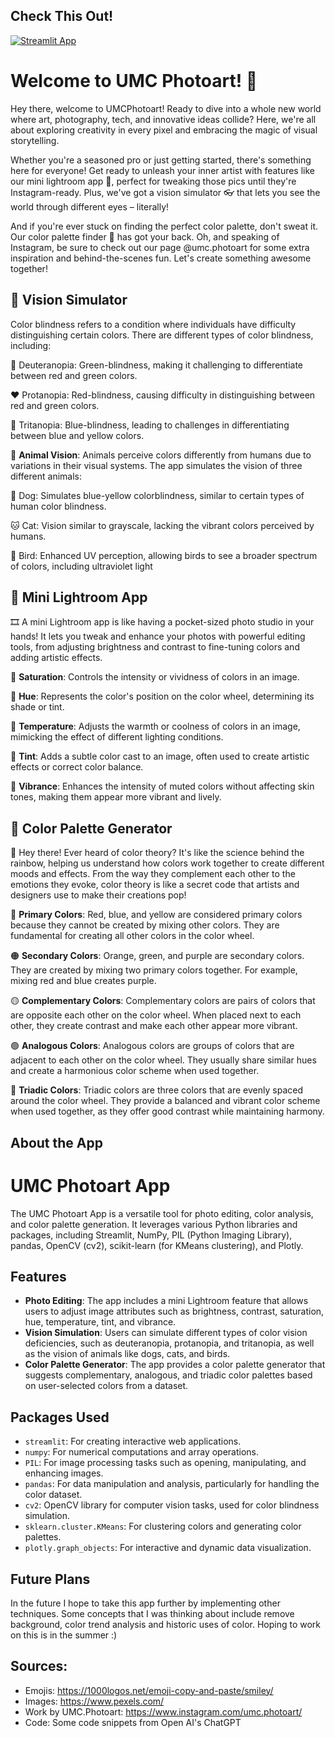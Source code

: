 ## Check This Out!
[![Streamlit App](https://static.streamlit.io/badges/streamlit_badge_black_white.svg)](https://umc-photoart.streamlit.app/)

# Welcome to UMC Photoart! 🎨

Hey there, welcome to UMCPhotoart! Ready to dive into a whole new world where art, photography, tech, and innovative ideas collide? Here, we're all about exploring creativity in every pixel and embracing the magic of visual storytelling.

Whether you're a seasoned pro or just getting started, there's something here for everyone! Get ready to unleash your inner artist with features like our mini lightroom app 📸, perfect for tweaking those pics until they're Instagram-ready. Plus, we've got a vision simulator 👓 that lets you see the world through different eyes – literally!

And if you're ever stuck on finding the perfect color palette, don't sweat it. Our color palette finder 🎨 has got your back. Oh, and speaking of Instagram, be sure to check out our page @umc.photoart for some extra inspiration and behind-the-scenes fun. Let's create something awesome together!

## 🦄 Vision Simulator

Color blindness refers to a condition where individuals have difficulty distinguishing certain colors. There are different types of color blindness, including:

💚 Deuteranopia: Green-blindness, making it challenging to differentiate between red and green colors.

❤️ Protanopia: Red-blindness, causing difficulty in distinguishing between red and green colors.

💙 Tritanopia: Blue-blindness, leading to challenges in differentiating between blue and yellow colors.

🦋 **Animal Vision**: Animals perceive colors differently from humans due to variations in their visual systems. The app simulates the vision of three different animals:

🐶 Dog: Simulates blue-yellow colorblindness, similar to certain types of human color blindness.

🐱 Cat: Vision similar to grayscale, lacking the vibrant colors perceived by humans.

🦜 Bird: Enhanced UV perception, allowing birds to see a broader spectrum of colors, including ultraviolet light

## 📸 Mini Lightroom App

🎞 A mini Lightroom app is like having a pocket-sized photo studio in your hands! It lets you tweak and enhance your photos with powerful editing tools, from adjusting brightness and contrast to fine-tuning colors and adding artistic effects.

📕 **Saturation**: Controls the intensity or vividness of colors in an image.

📔 **Hue**: Represents the color's position on the color wheel, determining its shade or tint.

📘 **Temperature**: Adjusts the warmth or coolness of colors in an image, mimicking the effect of different lighting conditions.

📗 **Tint**: Adds a subtle color cast to an image, often used to create artistic effects or correct color balance.

📙 **Vibrance**: Enhances the intensity of muted colors without affecting skin tones, making them appear more vibrant and lively.

## 🌈 Color Palette Generator

🍭 Hey there! Ever heard of color theory? It's like the science behind the rainbow, helping us understand how colors work together to create different moods and effects. From the way they complement each other to the emotions they evoke, color theory is like a secret code that artists and designers use to make their creations pop!

🔴 **Primary Colors**: Red, blue, and yellow are considered primary colors because they cannot be created by mixing other colors. They are fundamental for creating all other colors in the color wheel.

🟠 **Secondary Colors**: Orange, green, and purple are secondary colors. They are created by mixing two primary colors together. For example, mixing red and blue creates purple.

🟡 **Complementary Colors**: Complementary colors are pairs of colors that are opposite each other on the color wheel. When placed next to each other, they create contrast and make each other appear more vibrant.

🟢 **Analogous Colors**: Analogous colors are groups of colors that are adjacent to each other on the color wheel. They usually share similar hues and create a harmonious color scheme when used together.

🔵 **Triadic Colors**: Triadic colors are three colors that are evenly spaced around the color wheel. They provide a balanced and vibrant color scheme when used together, as they offer good contrast while maintaining harmony.



## About the App
# UMC Photoart App

The UMC Photoart App is a versatile tool for photo editing, color analysis, and color palette generation. It leverages various Python libraries and packages, including Streamlit, NumPy, PIL (Python Imaging Library), pandas, OpenCV (cv2), scikit-learn (for KMeans clustering), and Plotly.

## Features
- **Photo Editing**: The app includes a mini Lightroom feature that allows users to adjust image attributes such as brightness, contrast, saturation, hue, temperature, tint, and vibrance.
- **Vision Simulation**: Users can simulate different types of color vision deficiencies, such as deuteranopia, protanopia, and tritanopia, as well as the vision of animals like dogs, cats, and birds.
- **Color Palette Generator**: The app provides a color palette generator that suggests complementary, analogous, and triadic color palettes based on user-selected colors from a dataset.

## Packages Used
- `streamlit`: For creating interactive web applications.
- `numpy`: For numerical computations and array operations.
- `PIL`: For image processing tasks such as opening, manipulating, and enhancing images.
- `pandas`: For data manipulation and analysis, particularly for handling the color dataset.
- `cv2`: OpenCV library for computer vision tasks, used for color blindness simulation.
- `sklearn.cluster.KMeans`: For clustering colors and generating color palettes.
- `plotly.graph_objects`: For interactive and dynamic data visualization.


## Future Plans
In the future I hope to take this app further by implementing other techniques. Some concepts that I was thinking about include remove background, color trend analysis and historic uses of color. Hoping to work on this is in the summer :) 



## Sources:
- Emojis: https://1000logos.net/emoji-copy-and-paste/smiley/
- Images: https://www.pexels.com/
- Work by UMC.Photoart: https://www.instagram.com/umc.photoart/
- Code: Some code snippets from Open AI's ChatGPT
